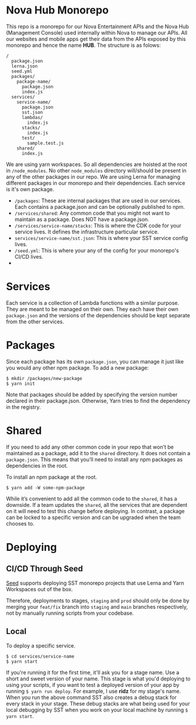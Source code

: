 <!-- @format -->

# Nova Hub Monorepo

This repo is a monorepo for our Nova Entertainment APIs and the Nova Hub (Management Console) used internally within Nova to manage our APIs. All our websites and mobile apps get their data from the APIs exposed by this monorepo and hence the name **HUB**.
The structure is as folows:

```
/
  package.json
  lerna.json
  seed.yml
  packages/
    package-name/
      package.json
      index.js
  services/
    service-name/
      package.json
      sst.json
      lambdas/
        index.js
      stacks/
        index.js
      test/
        sample.test.js
    shared/
      index.js
```

We are using yarn workspaces. So all dependencies are hoisted at the root in `/node_modules`. No other `node_modules` directory will/should be present in any of the other packages in our repo. We are using Lerna for managing different packages in our monorepo and their dependencies. Each service is it's own package.

-   `/packages`: These are internal packages that are used in our services. Each contains a package.json and can be optionally published to npm.
-   `/services/shared`: Any common code that you might not want to maintain as a package. Does NOT have a package.json.
-   `/services/service-name/stacks`: This is where the CDK code for your service lives. It defines the infrastructure particular service.
-   `services/service-name/sst.json`: This is where your SST service config lives.
-   `/seed.yml`: This is where your any of the config for your monorepo's CI/CD lives.
-

# Services

Each service is a collection of Lambda functions with a similar purpose. They are meant to be managed on their own. They each have their own `package.json` and the versions of the dependencies should be kept separate from the other services.

# Packages

Since each package has its own `package.json`, you can manage it just like you would any other npm package.
To add a new package:

```
$ mkdir /packages/new-package
$ yarn init
```

Note that packages should be added by specifying the version number declared in their package.json. Otherwise, Yarn tries to find the dependency in the registry.

# Shared

If you need to add any other common code in your repo that won’t be maintained as a package, add it to the `shared` directory. It does not contain a `package.json`. This means that you’ll need to install any npm packages as dependencies in the root.

To install an npm package at the root.

```
$ yarn add -W some-npm-package
```

While it’s convenient to add all the common code to the `shared`, it has a downside. If a team updates the `shared`, all the services that are dependent on it will need to test this change before deploying. In contrast, a package can be locked to a specific version and can be upgraded when the team chooses to.

# Deploying

## CI/CD Through Seed

[Seed](https://seed.run/) supports deploying SST monorepo projects that use Lerna and Yarn Workspaces out of the box.

Therefore, deployments to stages, `staging` and `prod` should only be done by merging your `feat/fix` branch into `staging` and `main` branches respectively, not by manually running scripts from your codebase.

## Local

To deploy a specific service.

```
$ cd services/service-name
$ yarn start
```

If you're running it for the first time, it'll ask you for a stage name. Use a short and sweet version of your name. This stage is what you'd deploying to using your scripts, if you want to test a deployed version of your app by running `$ yarn run deploy`. For example, I use **ridz** for my stage's name.
When you run the above command SST also creates a debug stack for every stack in your stage. These debug stacks are what being used for your local debugging by SST when you work on your local machine by running `$ yarn start`.
